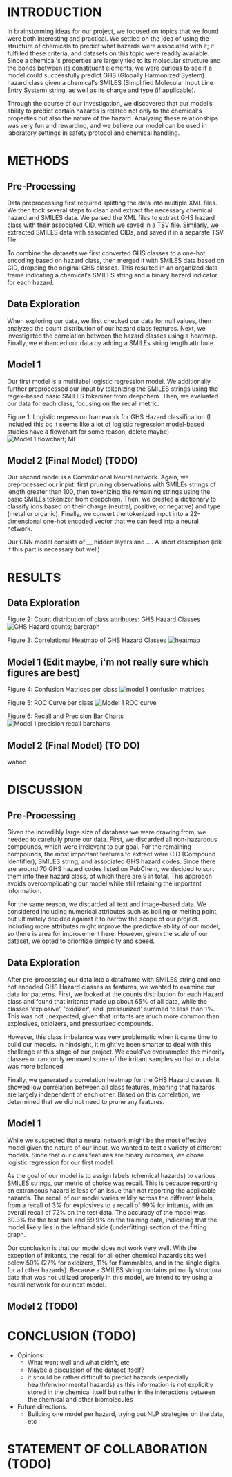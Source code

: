 # INTRODUCTION
In brainstorming ideas for our project, we focused on topics that we found were both interesting and practical. We settled on the idea of using the structure of chemicals to predict what hazards were associated with it; it fulfilled these criteria, and datasets on this topic were readily available. Since a chemical's properties are largely tied to its molecular structure and the bonds between its constituent elements, we were curious to see if a model could successfully predict GHS (Globally Harmonized System) hazard class given a chemical's SMILES (Simplified Molecular Input Line Entry System) string, as well as its charge and type (if applicable). 

Through the course of our investigation, we discovered that our model’s ability to predict certain hazards is related not only to the chemical's properties but also the nature of the hazard. Analyzing these relationships was very fun and rewarding, and we believe our model can be used in laboratory settings in safety protocol and chemical handling.

# METHODS
## Pre-Processing
Data preprocessing first required splitting the data into multiple XML files. We then took several steps to clean and extract the necessary chemical hazard and SMILES data. We parsed the XML files to extract GHS hazard class with their associated CID, which we saved in a TSV file. Similarly, we extracted SMILES data with associated CIDs, and saved it in a separate TSV file. 

To combine the datasets we first converted GHS classes to a one-hot encoding based on hazard class, then merged it with SMILES data based on CID, dropping the original GHS classes. This resulted in an organized data-frame indicating a chemical's SMILES string and a binary hazard indicator for each hazard.

## Data Exploration
When exploring our data, we first checked our data for null values, then analyzed the count distribution of our hazard class features. Next, we investigated the correlation between the hazard classes using a heatmap. Finally, we enhanced our data by adding a SMILEs string length attribute. 

## Model 1
Our first model is a multilabel logistic regression model. We additionally further preprocessed our input by tokenizing the SMILES strings using the regex-based basic SMILES tokenizer from deepchem. Then, we evaluated our data for each class, focusing on the recall metric. 

Figure 1: Logistic regression framework for GHS Hazard classification (I included this bc it seems like a lot of logistic regression model-based studies have a flowchart for some reason, delete maybe)
![Model 1 flowchart; ML](https://github.com/user-attachments/assets/86f2ac9c-2291-45cb-959d-a58f9370b5bc)

## Model 2 (Final Model) (TODO)
Our second model is a Convolutional Neural network. Again, we preprocessed our input: first pruning observations with SMILEs strings of length greater than 100, then tokenizing the remaining strings using the basic SMILEs tokenizer from deepchem. Then, we created a dictionary to classify ions based on their charge (neutral, positive, or negative) and type (metal or organic). Finally, we convert the tokenized input into a 22-dimensional one-hot encoded vector that we can feed into a neural network. 

Our CNN model consists of __ hidden layers and …. A short description (idk if this part is necessary but well)

# RESULTS
## Data Exploration
Figure 2: Count distribution of class attributes: GHS Hazard Classes
![GHS Hazard counts; bargraph](https://github.com/user-attachments/assets/39bff22f-823f-457c-ac86-0e8cd669318e)

Figure 3: Correlational Heatmap of GHS Hazard Classes
![heatmap](https://github.com/user-attachments/assets/778b5f0f-a3f3-4516-a9db-7e19b74770b3)

## Model 1 (Edit maybe, i'm not really sure which figures are best)

Figure 4: Confusion Matrices per class
![model 1 confusion matrices](https://github.com/user-attachments/assets/95ea4d9f-c59b-42c8-9894-e9d78ea78e1a)

Figure 5: ROC Curve per class
![Model 1 ROC curve](https://github.com/user-attachments/assets/250268fc-cea8-428a-9cc3-d8eeba08ae9f)

Figure 6: Recall and Precision Bar Charts
![Model 1 precision recall barcharts](https://github.com/user-attachments/assets/a0930717-889f-45a7-ab84-2f76336e0350)

## Model 2 (Final Model) (TO DO)
wahoo

# DISCUSSION
## Pre-Processing
Given the incredibly large size of database we were drawing from, we needed to carefully prune our data. First, we discarded all non-hazardous compounds, which were irrelevant to our goal. For the remaining compounds, the most important features to extract were CID (Compound Identifier), SMILES string, and associated GHS hazard codes. Since there are around 70 GHS hazard codes listed on PubChem, we decided to sort them into their hazard class, of which there are 9 in total. This approach avoids overcomplicating our model while still retaining the important information. 

For the same reason, we discarded all text and image-based data. We considered including numerical attributes such as boiling or melting point, but ultimately decided against it to narrow the scope of our project. Including more attributes might improve the predictive ability of our model, so there is area for improvement here. However, given the scale of our dataset, we opted to prioritize simplicity and speed. 

## Data Exploration
After pre-processing our data into a dataframe with SMILES string and one-hot encoded GHS Hazard classes as features, we wanted to examine our data for patterns. First, we looked at the counts distribution for each Hazard class and found that irritants made up about 65% of all data, while the classes 'explosive', 'oxidizer', and 'pressurized' summed to less than 1%. This was not unexpected, given that irritants are much more common than explosives, oxidizers, and pressurized compounds. 

However, this class imbalance was very problematic when it came time to build our models. In hindsight, it might've been smarter to deal with this challenge at this stage of our project. We could've oversampled the minority classes or randomly removed some of the irritant samples so that our data was more balanced.

Finally, we generated a correlation heatmap for the GHS Hazard classes. It showed low correlation between all class features, meaning that hazards are largely independent of each other. Based on this correlation, we determined that we did not need to prune any features.

## Model 1
While we suspected that a neural network might be the most effective model given the nature of our input, we wanted to test a variety of different models. Since that our class features are binary outcomes, we chose logistic regression for our first model. 

As the goal of our model is to assign labels (chemical hazards) to various SMILES strings, our metric of choice was recall. This is because reporting an extraneous hazard is less of an issue than not reporting the applicable hazards. The recall of our model varies wildly across the different labels, from a recall of 3% for explosives to a recall of 99% for irritants, with an overall recall of 72% on the test data. The accuracy of the model was 60.3% for the test data and 59.9% on the training data, indicating that the model likely lies in the lefthand side (underfitting) section of the fitting graph. 

Our conclusion is that our model does not work very well. With the exception of irritants, the recall for all other chemical hazards sits well below 50% (27% for oxidizers, 11% for flammables, and in the single digits for all other hazards). Because a SMILES string contains primarily structural data that was not utilized properly in this model, we intend to try using a neural network for our next model.

## Model 2 (TODO)

# CONCLUSION (TODO)
- Opinions:
  - What went well and what didn't, etc
  - Maybe a discussion of the dataset itself?
  - it should be rather difficult to predict hazards (especially health/environmental hazards) as this information is not explicitly stored in the chemical itself but rather in the interactions between the chemical and other biomolecules
- Future directions:
  - Building one model per hazard, trying out NLP strategies on the data, etc

# STATEMENT OF COLLABORATION (TODO)
